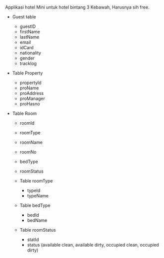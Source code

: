 Applikasi hotel Mini untuk hotel bintang 3 Kebawah,
Harusnya sih free.

* Guest table
    * guestID
    * firstName
    * lastName
    * email
    * idCard
    * nationality
    * gender
    * tracklog

* Table Property
    * propertyId
    * proName
    * proAddress
    * proManager
    * proHasno

* Table Room
    * roomId
    * roomType
    * roomName  
    * roomNo  
    * bedType
    * roomStatus

    * Table roomType
        * typeId
        * typeName
    * Table bedType
        * bedId
        * bedName

    * Table roomStatus
        * statId
        * status  (available clean, available dirty, occupied clean, occupied dirty)

    

